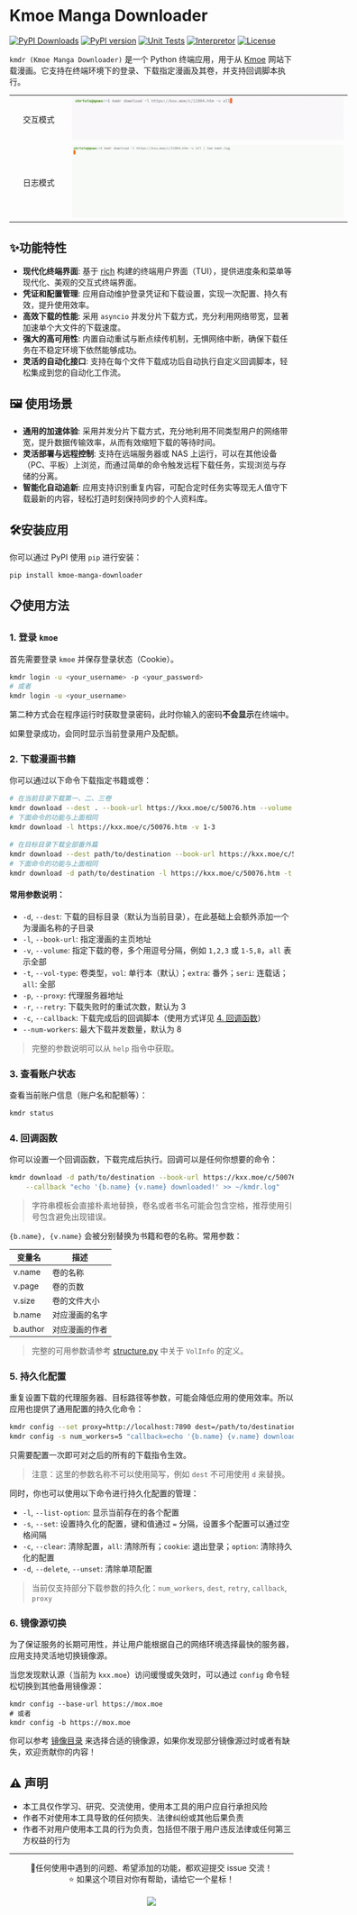 # Kmoe Manga Downloader

[![PyPI Downloads](https://static.pepy.tech/badge/kmoe-manga-downloader)](https://pepy.tech/projects/kmoe-manga-downloader) [![PyPI version](https://img.shields.io/pypi/v/kmoe-manga-downloader.svg)](https://pypi.org/project/kmoe-manga-downloader/) [![Unit Tests](https://github.com/chrisis58/kmdr/actions/workflows/unit-test.yml/badge.svg)](https://github.com/chrisis58/kmdr/actions/workflows/unit-test.yml) [![Interpretor](https://img.shields.io/badge/python-3.9+-blue)](https://www.python.org/) [![License](https://img.shields.io/badge/License-MIT-green)](https://github.com/chrisis58/kmdr/blob/main/LICENSE)

`kmdr (Kmoe Manga Downloader)` 是一个 Python 终端应用，用于从 [Kmoe](https://kxx.moe/) 网站下载漫画。它支持在终端环境下的登录、下载指定漫画及其卷，并支持回调脚本执行。

<table style="min-width: 600px;">
  <tbody>
    <tr>
      <td style="text-align: center;" width="90">
        交互模式
      </td>
      <td style="text-align: center;">
        <img src="assets/kmdr-demo.gif" alt="kmdr 使用演示" />
      </td>
    </tr>
    <tr>
      <td style="text-align: center;" width="90">
        日志模式
      </td>
      <td style="text-align: center;">
        <img src="assets/kmdr-log-demo.gif" alt="kmdr 日志使用演示" />
      </td>
    </tr>
  </tbody>
</table>

## ✨功能特性

- **现代化终端界面**: 基于 [rich](https://github.com/Textualize/rich) 构建的终端用户界面（TUI），提供进度条和菜单等现代化、美观的交互式终端界面。
- **凭证和配置管理**: 应用自动维护登录凭证和下载设置，实现一次配置、持久有效，提升使用效率。
- **高效下载的性能**:  采用 `asyncio` 并发分片下载方式，充分利用网络带宽，显著加速单个大文件的下载速度。
- **强大的高可用性**: 内置自动重试与断点续传机制，无惧网络中断，确保下载任务在不稳定环境下依然能够成功。
- **灵活的自动化接口**: 支持在每个文件下载成功后自动执行自定义回调脚本，轻松集成到您的自动化工作流。

## 🖼️ 使用场景

- **通用的加速体验**: 采用并发分片下载方式，充分地利用不同类型用户的网络带宽，提升数据传输效率，从而有效缩短下载的等待时间。
- **灵活部署与远程控制**: 支持在远端服务器或 NAS 上运行，可以在其他设备（PC、平板）上浏览，而通过简单的命令触发远程下载任务，实现浏览与存储的分离。
- **智能化自动追新**: 应用支持识别重复内容，可配合定时任务实等现无人值守下载最新的内容，轻松打造时刻保持同步的个人资料库。

## 🛠️安装应用

你可以通过 PyPI 使用 `pip` 进行安装：

```bash
pip install kmoe-manga-downloader
```

## 📋使用方法

### 1. 登录 `kmoe`

首先需要登录 `kmoe` 并保存登录状态（Cookie）。

```bash
kmdr login -u <your_username> -p <your_password>
# 或者
kmdr login -u <your_username>
```

第二种方式会在程序运行时获取登录密码，此时你输入的密码**不会显示**在终端中。

如果登录成功，会同时显示当前登录用户及配额。

### 2. 下载漫画书籍

你可以通过以下命令下载指定书籍或卷：

```bash
# 在当前目录下载第一、二、三卷
kmdr download --dest . --book-url https://kxx.moe/c/50076.htm --volume 1,2,3
# 下面命令的功能与上面相同
kmdr download -l https://kxx.moe/c/50076.htm -v 1-3
```

```bash
# 在目标目录下载全部番外篇
kmdr download --dest path/to/destination --book-url https://kxx.moe/c/50076.htm --vol-type extra -v all
# 下面命令的功能与上面相同
kmdr download -d path/to/destination -l https://kxx.moe/c/50076.htm -t extra -v all
```

#### 常用参数说明：

- `-d`, `--dest`: 下载的目标目录（默认为当前目录），在此基础上会额外添加一个为漫画名称的子目录
- `-l`, `--book-url`: 指定漫画的主页地址
- `-v`, `--volume`: 指定下载的卷，多个用逗号分隔，例如 `1,2,3` 或 `1-5,8`，`all` 表示全部
- `-t`, `--vol-type`: 卷类型，`vol`: 单行本（默认）；`extra`: 番外；`seri`: 连载话；`all`: 全部
- `-p`, `--proxy`: 代理服务器地址
- `-r`, `--retry`: 下载失败时的重试次数，默认为 3
- `-c`, `--callback`: 下载完成后的回调脚本（使用方式详见 [4. 回调函数](https://github.com/chrisis58/kmoe-manga-downlaoder?tab=readme-ov-file#4-%E5%9B%9E%E8%B0%83%E5%87%BD%E6%95%B0)）
- `--num-workers`: 最大下载并发数量，默认为 8

> 完整的参数说明可以从 `help` 指令中获取。

### 3. 查看账户状态

查看当前账户信息（账户名和配额等）：

```bash
kmdr status
```

### 4. 回调函数

你可以设置一个回调函数，下载完成后执行。回调可以是任何你想要的命令：

```bash
kmdr download -d path/to/destination --book-url https://kxx.moe/c/50076.htm -v 1-3 \
	--callback "echo '{b.name} {v.name} downloaded!' >> ~/kmdr.log"
```

> 字符串模板会直接朴素地替换，卷名或者书名可能会包含空格，推荐使用引号包含避免出现错误。

`{b.name}, {v.name}` 会被分别替换为书籍和卷的名称。常用参数：

| 变量名   | 描述           |
| -------- | -------------- |
| v.name   | 卷的名称       |
| v.page   | 卷的页数       |
| v.size   | 卷的文件大小   |
| b.name   | 对应漫画的名字 |
| b.author | 对应漫画的作者 |

> 完整的可用参数请参考 [structure.py](https://github.com/chrisis58/kmoe-manga-downloader/blob/main/src/kmdr/core/structure.py#L11) 中关于 `VolInfo` 的定义。

### 5. 持久化配置

重复设置下载的代理服务器、目标路径等参数，可能会降低应用的使用效率。所以应用也提供了通用配置的持久化命令：

```bash
kmdr config --set proxy=http://localhost:7890 dest=/path/to/destination
kmdr config -s num_workers=5 "callback=echo '{b.name} {v.name} downloaded!' >> ~/kmdr.log"
```

只需要配置一次即可对之后的所有的下载指令生效。

> 注意：这里的参数名称不可以使用简写，例如 `dest` 不可用使用 `d` 来替换。

同时，你也可以使用以下命令进行持久化配置的管理：

- `-l`, `--list-option`: 显示当前存在的各个配置
- `-s`, `--set`: 设置持久化的配置，键和值通过 `=` 分隔，设置多个配置可以通过空格间隔
- `-c`, `--clear`: 清除配置，`all`: 清除所有；`cookie`: 退出登录；`option`: 清除持久化的配置
- `-d`, `--delete`, `--unset`: 清除单项配置

> 当前仅支持部分下载参数的持久化：`num_workers`, `dest`, `retry`, `callback`, `proxy`

### 6. 镜像源切换

为了保证服务的长期可用性，并让用户能根据自己的网络环境选择最快的服务器，应用支持灵活地切换镜像源。

当您发现默认源（当前为 `kxx.moe`）访问缓慢或失效时，可以通过 `config` 命令轻松切换到其他备用镜像源：

```
kmdr config --base-url https://mox.moe
# 或者
kmdr config -b https://mox.moe
```

你可以参考 [镜像目录](./mirror/mirrors.json) 来选择合适的镜像源，如果你发现部分镜像源过时或者有缺失，欢迎贡献你的内容！

## ⚠️ 声明

- 本工具仅作学习、研究、交流使用，使用本工具的用户应自行承担风险
- 作者不对使用本工具导致的任何损失、法律纠纷或其他后果负责
- 作者不对用户使用本工具的行为负责，包括但不限于用户违反法律或任何第三方权益的行为

---

<div align=center> 
💬任何使用中遇到的问题、希望添加的功能，都欢迎提交 issue 交流！<br />
⭐ 如果这个项目对你有帮助，请给它一个星标！<br /> <br /> 
<img src="https://counter.seku.su/cmoe?name=kmdr&theme=mbs" />
</div>
